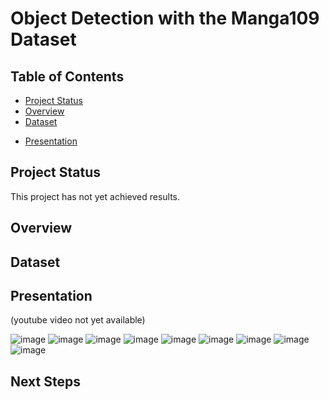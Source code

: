 # Object Detection with the Manga109 Dataset

## Table of Contents
- [Project Status](#project-status)
- [Overview](#overview)
- [Dataset](#dataset)
<!-- - [Developer Documentation](#developer-documentation)-->
<!-- - [Results](#results) -->
- [Presentation](#presentation)
<!-- - [Next Steps](#next-steps) -->

## Project Status 
This project has not yet achieved results. <!-- [Next Steps](#next-steps) are listed below. -->

## Overview 

## Dataset 

<!-- ## Developer Documentation -->

<!-- ## Results -->

## Presentation
(youtube video not yet available)

![image](https://github.com/grlefl/Phase-2/assets/124198528/b91e1b72-1f04-4315-b03f-23ca16fbb015)
![image](https://github.com/grlefl/Phase-2/assets/124198528/299d41e9-20c0-4a9e-91ac-bd32c78ad074)
![image](https://github.com/grlefl/Phase-2/assets/124198528/84096516-9e41-4306-8a1a-2764a50bee6e)
![image](https://github.com/grlefl/Phase-2/assets/124198528/f8a025cc-7dee-4a89-9d2e-cd2cab181225)
![image](https://github.com/grlefl/Phase-2/assets/124198528/c295142a-ecb6-464a-a892-8a56d34b42b8)
![image](https://github.com/grlefl/Phase-2/assets/124198528/54326fbd-8863-4ead-942b-a0df412488ad)
![image](https://github.com/grlefl/Phase-2/assets/124198528/9c79745f-5866-4c5a-8730-05d3421da451)
![image](https://github.com/grlefl/Phase-2/assets/124198528/ac3c111c-f747-4d1d-8c2d-dcd6d32ab131)
![image](https://github.com/grlefl/Phase-2/assets/124198528/1c7ae360-d4d2-4c1c-92bf-95826ab84f2d)

## Next Steps 
